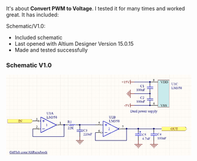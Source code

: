 It's about **Convert PWM to Voltage**. I tested it for many times and worked great. It has included:

Schematic/V1.0:
- Included schematic
- Last opened with Altium Designer Version 15.0.15
- Made and tested successfully

### Schematic V1.0
![This is an image](https://github.com/AliRezaJoodi/Electronic-Modules/blob/main/Convert%20PWM%20to%20Voltage/Schematic/V1.0.jpg?raw=true)
